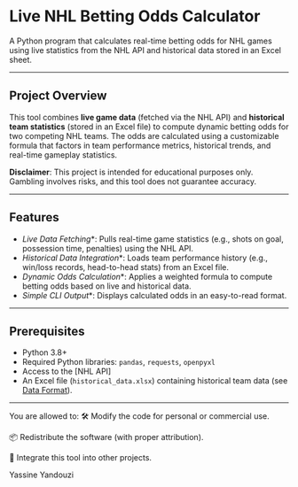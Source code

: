 # Live NHL Betting Odds Calculator

A Python program that calculates real-time betting odds for NHL games using live statistics from the NHL API and historical data stored in an Excel sheet. 

---

## Project Overview
This tool combines **live game data** (fetched via the NHL API) and **historical team statistics** (stored in an Excel file) to compute dynamic betting odds for two competing NHL teams. The odds are calculated using a customizable formula that factors in team performance metrics, historical trends, and real-time gameplay statistics.

**Disclaimer**: This project is intended for educational purposes only. Gambling involves risks, and this tool does not guarantee accuracy.

---

##  Features
- *Live Data Fetching**: Pulls real-time game statistics (e.g., shots on goal, possession time, penalties) using the NHL API.
- *Historical Data Integration**: Loads team performance history (e.g., win/loss records, head-to-head stats) from an Excel file.
- *Dynamic Odds Calculation**: Applies a weighted formula to compute betting odds based on live and historical data.
- *Simple CLI Output**: Displays calculated odds in an easy-to-read format.

---

## Prerequisites
- Python 3.8+
- Required Python libraries: `pandas`, `requests`, `openpyxl`
- Access to the [NHL API]
- An Excel file (`historical_data.xlsx`) containing historical team data (see [Data Format](#data-format)).

---
You are allowed to:
🛠 Modify the code for personal or commercial use.

📦 Redistribute the software (with proper attribution).

🔄 Integrate this tool into other projects.


Yassine Yandouzi
